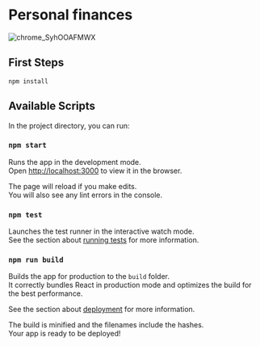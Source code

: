# Personal finances
![chrome_SyhOOAFMWX](https://user-images.githubusercontent.com/93550467/210153565-760ddd3a-d7ce-4b90-a467-4b76199e5673.gif)


## First Steps

`npm install`

## Available Scripts

In the project directory, you can run:

### `npm start`

Runs the app in the development mode.\
Open [http://localhost:3000](http://localhost:3000) to view it in the browser.

The page will reload if you make edits.\
You will also see any lint errors in the console.

### `npm test`

Launches the test runner in the interactive watch mode.\
See the section about [running tests](https://facebook.github.io/create-react-app/docs/running-tests) for more information.

### `npm run build`

Builds the app for production to the `build` folder.\
It correctly bundles React in production mode and optimizes the build for the best performance.

See the section about [deployment](https://facebook.github.io/create-react-app/docs/deployment) for more information.

The build is minified and the filenames include the hashes.\
Your app is ready to be deployed!
